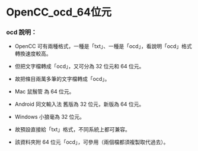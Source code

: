 # OpenCC_ocd_64位元

### ocd 說明：

- OpenCC 可有兩種格式，一種是「txt」、一種是「ocd」，看說明「ocd」格式轉換速度較高。

- 但把文字檔轉成「ocd」，又可分為 32 位元和 64 位元。

- 故把條目兩萬多筆的文字檔轉成「ocd」。

- Mac 鼠鬚管 為 64 位元。

- Android 同文輸入法 舊版為 32 位元，新版為 64 位元。

- Windows 小狼毫為 32 位元。

- 故預設直接給「txt」格式，不同系統上都可兼容。

- 該資料夾附 64 位元「ocd」，可參用（兩個檔都須複製取代過去）。
